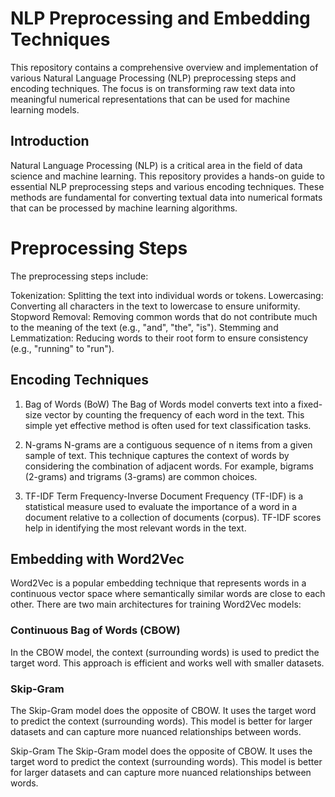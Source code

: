 # NLP Preprocessing and Embedding Techniques
This repository contains a comprehensive overview and implementation of various Natural Language Processing (NLP) preprocessing steps and encoding techniques. The focus is on transforming raw text data into meaningful numerical representations that can be used for machine learning models.

## Introduction
Natural Language Processing (NLP) is a critical area in the field of data science and machine learning. This repository provides a hands-on guide to essential NLP preprocessing steps and various encoding techniques. These methods are fundamental for converting textual data into numerical formats that can be processed by machine learning algorithms.

# Preprocessing Steps
The preprocessing steps include:

Tokenization: Splitting the text into individual words or tokens.
Lowercasing: Converting all characters in the text to lowercase to ensure uniformity.
Stopword Removal: Removing common words that do not contribute much to the meaning of the text (e.g., "and", "the", "is").
Stemming and Lemmatization: Reducing words to their root form to ensure consistency (e.g., "running" to "run").

## Encoding Techniques
1. Bag of Words (BoW)
The Bag of Words model converts text into a fixed-size vector by counting the frequency of each word in the text. This simple yet effective method is often used for text classification tasks.

2. N-grams
N-grams are a contiguous sequence of n items from a given sample of text. This technique captures the context of words by considering the combination of adjacent words. For example, bigrams (2-grams) and trigrams (3-grams) are common choices.

3. TF-IDF
Term Frequency-Inverse Document Frequency (TF-IDF) is a statistical measure used to evaluate the importance of a word in a document relative to a collection of documents (corpus). TF-IDF scores help in identifying the most relevant words in the text.

## Embedding with Word2Vec
Word2Vec is a popular embedding technique that represents words in a continuous vector space where semantically similar words are close to each other. There are two main architectures for training Word2Vec models:

### Continuous Bag of Words (CBOW)
In the CBOW model, the context (surrounding words) is used to predict the target word. This approach is efficient and works well with smaller datasets.

### Skip-Gram
The Skip-Gram model does the opposite of CBOW. It uses the target word to predict the context (surrounding words). This model is better for larger datasets and can capture more nuanced relationships between words.

Skip-Gram
The Skip-Gram model does the opposite of CBOW. It uses the target word to predict the context (surrounding words). This model is better for larger datasets and can capture more nuanced relationships between words.
